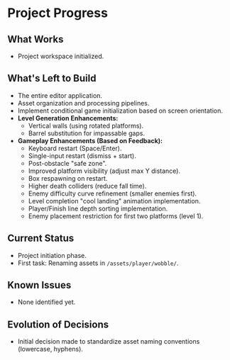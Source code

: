 # Project Progress

## What Works

- Project workspace initialized.

## What's Left to Build

- The entire editor application.
- Asset organization and processing pipelines.
- Implement conditional game initialization based on screen orientation.
- **Level Generation Enhancements:**
  - Vertical walls (using rotated platforms).
  - Barrel substitution for impassable gaps.
- **Gameplay Enhancements (Based on Feedback):**
  - Keyboard restart (Space/Enter).
  - Single-input restart (dismiss + start).
  - Post-obstacle "safe zone".
  - Improved platform visibility (adjust max Y distance).
  - Box respawning on restart.
  - Higher death colliders (reduce fall time).
  - Enemy difficulty curve refinement (smaller enemies first).
  - Level completion "cool landing" animation implementation.
  - Player/Finish line depth sorting implementation.
  - Enemy placement restriction for first two platforms (level 1).

## Current Status

- Project initiation phase.
- First task: Renaming assets in `/assets/player/wobble/`.

## Known Issues

- None identified yet.

## Evolution of Decisions

- Initial decision made to standardize asset naming conventions (lowercase, hyphens).
